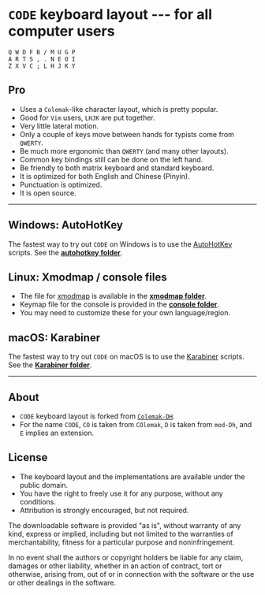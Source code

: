`CODE` keyboard layout --- for all computer users
===============================================

```
Q W D F B / M U G P
A R T S , . N E O I
Z X V C ; L H J K Y
```

## Pro

- Uses a `Colemak`-like character layout, which is pretty popular.
- Good for `Vim` users, `LHJK` are put together.
- Very little lateral motion.
- Only a couple of keys move between hands for typists come from `QWERTY`.
- Be much more ergonomic than `QWERTY` (and many other layouts).
- Common key bindings still can be done on the left hand.
- Be friendly to both matrix keyboard and standard keyboard.
- It is optimized for both English and Chinese (Pinyin).
- Punctuation is optimized.
- It is open source.

------

## Windows: AutoHotKey

The fastest way to try out `CODE` on Windows is to use the [AutoHotKey](https://autohotkey.com/) scripts.
See the [**autohotkey folder**](autohotkey/).

## Linux: Xmodmap / console files

- The file for [xmodmap](http://www.x.org/archive/X11R6.8.2/doc/xmodmap.1.html) is available in the [**xmodmap folder**](xmodmap/).
- Keymap file for the console is provided in the [**console folder**](console/).
- You may need to customize these for your own language/region.

## macOS: Karabiner
The fastest way to try out `CODE` on macOS is to use the [Karabiner](https://pqrs.org/osx/karabiner/) scripts.
See the [**Karabiner folder**](karabiner/).

------

## About
- `CODE` keyboard layout is forked from [`Colemak-DH`](http://colemakmods.github.io/mod-dh/).
- For the name `CODE`, `CO` is taken from `COlemak`, `D` is taken from `mod-Dh`, and `E` implies an extension.

## License

- The keyboard layout and the implementations are available under the public domain.
- You have the right to freely use it for any purpose, without any conditions.
- Attribution is strongly encouraged, but not required.

The downloadable software is provided "as is", without warranty of any kind, express or implied,
    including but not limited to the warranties of merchantability, fitness for a particular purpose and noninfringement.

In no event shall the authors or copyright holders be liable for any claim, damages or other liability,
    whether in an action of contract, tort or otherwise, arising from,
    out of or in connection with the software or the use or other dealings in the software.
